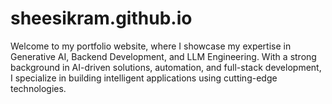 # sheesikram.github.io
Welcome to my portfolio website, where I showcase my expertise in Generative AI, Backend Development, and LLM Engineering. With a strong background in AI-driven solutions, automation, and full-stack development, I specialize in building intelligent applications using cutting-edge technologies.
